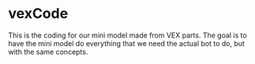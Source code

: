 # vexCode
This is the coding for our mini model made from VEX parts.
The goal is to have the mini model do everything that we need the actual bot to do, but with the same concepts.
